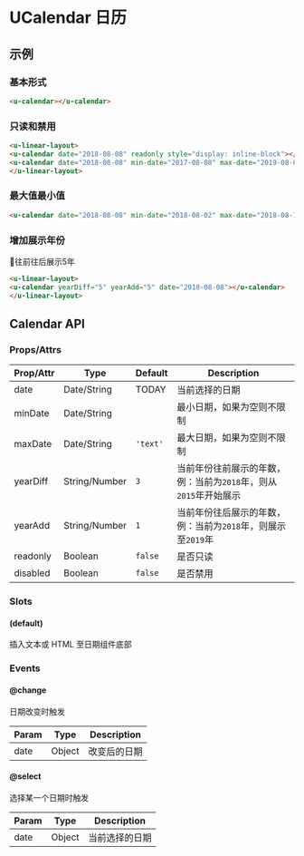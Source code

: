 # UCalendar 日历

## 示例
### 基本形式

``` html
<u-calendar></u-calendar>
```

### 只读和禁用
``` html
<u-linear-layout>
<u-calendar date="2018-08-08" readonly style="display: inline-block"></u-calendar>
<u-calendar date="2018-08-08" min-date="2017-08-08" max-date="2019-08-08" disabled style="display: inline-block"></u-calendar>
</u-linear-layout>
```

### 最大值最小值
``` html
<u-calendar date="2018-08-08" min-date="2018-08-02" max-date="2018-08-18"></u-calendar>
```

### 增加展示年份

往前往后展示5年

``` html
<u-linear-layout>
<u-calendar yearDiff="5" yearAdd="5" date="2018-08-08"></u-calendar>
</u-linear-layout>
```

## Calendar API
### Props/Attrs

| Prop/Attr | Type | Default | Description |
| --------- | ---- | ------- | ----------- |
| date | Date/String | TODAY | 当前选择的日期 |
| minDate | Date/String | | 最小日期，如果为空则不限制 |
| maxDate | Date/String | `'text'` | 最大日期，如果为空则不限制 |
| yearDiff | String/Number | `3` | 当前年份往前展示的年数，例：当前为`2018`年，则从`2015`年开始展示 |
| yearAdd | String/Number | `1` | 当前年份往后展示的年数，例：当前为`2018`年，则展示至`2019`年 |
| readonly | Boolean | `false` | 是否只读 |
| disabled | Boolean | `false` | 是否禁用 |

### Slots

#### (default)

插入文本或  HTML 至日期组件底部

### Events

#### @change

日期改变时触发

| Param | Type | Description |
| ----- | ---- | ----------- |
| date | Object | 改变后的日期 |

#### @select

选择某一个日期时触发

| Param | Type | Description |
| ----- | ---- | ----------- |
| date | Object | 当前选择的日期 |
